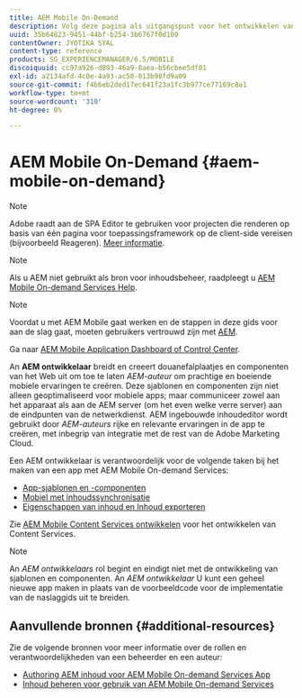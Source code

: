 ```yaml
---
title: AEM Mobile On-Demand
description: Volg deze pagina als uitgangspunt voor het ontwikkelen van de app On-Demand Services met AEM (Adobe Experience Manager). De pagina behandelt de onderwerpen die relevant zijn voor een ontwikkelaar van een app.
uuid: 35b64823-9451-44bf-b254-3b6767f0d109
contentOwner: JYOTIKA SYAL
content-type: reference
products: SG_EXPERIENCEMANAGER/6.5/MOBILE
discoiquuid: cc97a926-d893-46a9-8aea-b56cbee5df01
exl-id: a2134afd-4c0e-4a93-ac58-013b98fd9a09
source-git-commit: f4b6eb2ded17ec641f23a1fc3b977ce77169c8a1
workflow-type: tm+mt
source-wordcount: '310'
ht-degree: 0%

---
```


# AEM Mobile On-Demand {#aem-mobile-on-demand}

>[!NOTE]
>
>Adobe raadt aan de SPA Editor te gebruiken voor projecten die renderen op basis van één pagina voor toepassingsframework op de client-side vereisen (bijvoorbeeld Reageren). [Meer informatie](/help/sites-developing/spa-overview.md).

>[!NOTE]
>
>Als u AEM niet gebruikt als bron voor inhoudsbeheer, raadpleegt u [AEM Mobile On-demand Services Help](https://helpx.adobe.com/digital-publishing-solution/topics.html).

>[!NOTE]
>
>Voordat u met AEM Mobile gaat werken en de stappen in deze gids voor aan de slag gaat, moeten gebruikers vertrouwd zijn met [AEM](/help/sites-deploying/deploy.md).
>
>Ga naar [AEM Mobile Application Dashboard of Control Center](/help/mobile/mobile-apps-ondemand-application-dashboard.md).

An **AEM ontwikkelaar** breidt en creeert douanefalplaatjes en componenten van het Web uit om toe te laten *AEM-auteur* om prachtige en boeiende mobiele ervaringen te creëren. Deze sjablonen en componenten zijn niet alleen geoptimaliseerd voor mobiele apps; maar communiceer zowel aan het apparaat als aan de AEM server (om het even welke verre server) aan de eindpunten van de netwerkdienst. AEM ingebouwde inhoudeditor wordt gebruikt door *AEM-auteurs* rijke en relevante ervaringen in de app te creëren, met inbegrip van integratie met de rest van de Adobe Marketing Cloud.

Een AEM ontwikkelaar is verantwoordelijk voor de volgende taken bij het maken van een app met AEM Mobile On-demand Services:

* [App-sjablonen en -componenten](/help/mobile/app-templates-and-components1.md)
* [Mobiel met inhoudssynchronisatie](/help/mobile/mobile-ondemand-contentsync.md)
* [Eigenschappen van inhoud en Inhoud exporteren](/help/mobile/on-demand-content-properties-exporting.md)

Zie [AEM Mobile Content Services ontwikkelen](/help/mobile/developing-content-services.md) voor het ontwikkelen van Content Services.

>[!NOTE]
>
>An *AEM ontwikkelaars* rol begint en eindigt niet met de ontwikkeling van sjablonen en componenten. An *AEM ontwikkelaar* U kunt een geheel nieuwe app maken in plaats van de voorbeeldcode voor de implementatie van de naslaggids uit te breiden.

## Aanvullende bronnen {#additional-resources}

Zie de volgende bronnen voor meer informatie over de rollen en verantwoordelijkheden van een beheerder en een auteur:

* [Authoring AEM inhoud voor AEM Mobile On-demand Services App](/help/mobile/mobile-apps-ondemand.md)
* [Inhoud beheren voor gebruik van AEM Mobile On-demand Services](/help/mobile/aem-mobile.md)
